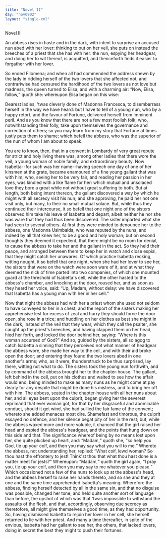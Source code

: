 ```yaml
---
title: "Novel II"
day: "nov0902"
layout: "single-xml"
---
```

<div id="nov0902" type="novella" who="elissa"><head>Novel II</head><argument><p><milestone id="p09020001"/><!--(i)-->An abbess rises in haste and in the dark, with intent to
 surprise an accused nun abed with her lover: thinking
 to put on her veil, she puts on instead the breeches
 of a priest that she has with her: the nun, espying
 her headgear, and doing her to wit thereof, is acquitted,
 and thenceforth finds it easier to forgather with her
 lover.<!--(/i)--></p></argument><div3 type="commentary" who="author"><p><milestone id="p09020002"/><!--(sc)-->So<!--(/sc)--> ended Filomena; and when all had commended the address
 shewn by the lady in ridding herself of the two lovers that she
 affected not, and contrariwise had censured the hardihood of the two
 lovers as not love but madness, the queen turned to Elisa, and with
 a charming air: <q direct="unspecified">Now, Elisa, follow,</q> quoth she: whereupon Elisa
 began on this wise:</p></div3><div3 type="commentary" who="elissa"><p><milestone id="p09020003"/>Dearest ladies, 'twas cleverly done of Madonna
 Francesca, to disembarrass herself in the way we have heard: but I
 have to tell of a young nun, who by a happy retort, and the favour
 of Fortune, delivered herself from imminent peril.  <milestone id="p09020004"/>And as you
 know that there are not a few most foolish folk, who, notwithstanding
 their folly, take upon themselves the governance and correction of
 others; so you may learn from my story that Fortune at times justly
 puts them to shame; which befell the abbess, who was the superior
 of the nun of whom I am about to speak.</p></div3><p><milestone id="p09020005"/>You are to know, then, that in a convent in Lombardy of very
 great repute for strict and holy living there was, among other ladies
 that there wore the veil, a young woman of noble family, and extraordinary
 beauty. Now Isabetta--for such was her name--having
 speech one day of one of her kinsmen at the grate, became enamoured
 <pb n="272"/>of a fine young gallant that was with him; who, seeing her to be
 very fair, and reading her passion in her eyes, was kindled with a like
 flame for her: which mutual and unsolaced love they bore a great
 while not without great suffering to both.  <milestone id="p09020006"/>But at length, both being
 intent thereon, the gallant discovered a way by which he might with
 all secrecy visit his nun; and she approving, he paid her not one visit
 only, but many, to their no small mutual solace.  <milestone id="p09020007"/>But, while thus they
 continued their intercourse, it so befell that one night one of the
 sisters observed him take his leave of Isabetta and depart, albeit neither
 he nor she was ware that they had thus been discovered. The sister
 imparted what she had seen to several others. At first they were
 minded to denounce her to the abbess, one Madonna Usimbalda,
 who was reputed by the nuns, and indeed by all that knew her, to
 be a good and holy woman; but on second thoughts they deemed it
 expedient, that there might be no room for denial, to cause the abbess
 to take her and the gallant in the act. So they held their peace, and
 arranged between them to keep her in watch and close espial, that
 they might catch her unawares.  <milestone id="p09020008"/>Of which practice Isabetta recking,
 witting nought, it so befell that one night, when she had her lover
 to see her, the sisters that were on the watch were soon ware of it,
 and at what they deemed the nick of time parted into two companies,
 of which one mounted guard at the threshold of Isabetta's cell, while
 the other hasted to the abbess's chamber, and knocking at the door,
 roused her, and as soon as they heard her voice, said: <q direct="unspecified">Up, Madam,
 without delay: we have discovered that Isabetta has a young man
 with her in her cell.</q></p><p><milestone id="p09020009"/>Now that night the abbess had with her a priest whom she used
 not seldom to have conveyed to her in a chest; and the report of the
 sisters making her apprehensive lest for excess of zeal and hurry they
 should force the door open, she rose in a trice; and huddling on
 her clothes as best she might in the dark, instead of the veil that
 they wear, which they call the psalter, she caught up the priest's
 breeches, and having clapped them on her head,  <milestone id="p09020010"/>hied her forth,
 and locked the door behind her, saying: <q direct="unspecified">Where is this woman
 accursed of God?</q> <milestone id="p09020011"/>And so, guided by the sisters, all so agog to catch
 Isabetta a sinning that they perceived not what manner of headgear
 the abbess wore, she made her way to the cell, and with their
 aid broke open the door; and entering they found the two lovers
 <pb n="273"/>abed in one another's arms; who, as it were, thunderstruck to be
 thus surprised, lay there, witting not what to do.  <milestone id="p09020012"/>The sisters took
 the young nun forthwith, and by command of the abbess brought her
 to the chapter-house. The gallant, left behind in the cell, put on
 his clothes and waited to see how the affair would end, being minded
 to make as many nuns as he might come at pay dearly for any despite
 that might be done his mistress, and to bring her off with him.  <milestone id="p09020013"/>The
 abbess, seated in the chapter-house with all her nuns about her, and
 all eyes bent upon the culprit, began giving her the severest reprimand
 that ever woman got, for that by her disgraceful and abominable conduct,
 should it get wind, she had sullied the fair fame of the convent;
 whereto she added menaces most dire.  <milestone id="p09020014"/>Shamefast and timorous, the
 culprit essayed no defence, and her silence begat pity of her in
 the rest; but, while the abbess waxed more and more voluble, it
 chanced that the girl raised her head and espied the abbess's headgear,
 and the points that hung down on this side and that.  <milestone id="p09020015"/>The significance
 whereof being by no means lost upon her, she quite plucked
 up heart, and: <q direct="unspecified">Madam,</q> quoth she, <q direct="unspecified">so help you God, tie up
 your coif, and then you may say what you will to me.</q> <milestone id="p09020016"/>Whereto
 the abbess, not understanding her, replied: <q direct="unspecified">What coif, lewd
 woman? So thou hast the effrontery to jest! Think'st thou that
 what thou hast done is a matter meet for jests?</q> <milestone id="p09020017"/>Whereupon:
 <q direct="unspecified">Madam,</q> quoth the girl again, <q direct="unspecified">I pray you, tie up your coif, and
 then you may say to me whatever you please.</q> Which occasioned
 not a few of the nuns to look up at the abbess's head, and the abbess
 herself to raise her hands thereto, and so she and they at one and the
 same time apprehended Isabetta's meaning.  <milestone id="p09020018"/>Wherefore the abbess,
 finding herself detected by all in the same sin, and that no disguise
 was possible, changed her tone, and held quite another sort of language
 than before, the upshot of which was that 'twas impossible to withstand
 the assaults of the flesh, and that, accordingly, observing due
 secrecy as theretofore, all might give themselves a good time, as they
 had opportunity. So, having dismissed Isabetta to rejoin her lover in
 her cell, she herself returned to lie with her priest.  <milestone id="p09020019"/>And many a
 time thereafter, in spite of the envious, Isabetta had her gallant to
 see her, the others, that lacked lovers, doing in secret the best they
 might to push their fortunes.</p></div>
